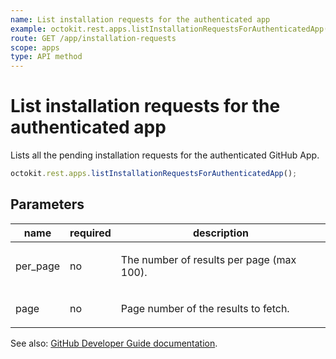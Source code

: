 ```yaml
---
name: List installation requests for the authenticated app
example: octokit.rest.apps.listInstallationRequestsForAuthenticatedApp()
route: GET /app/installation-requests
scope: apps
type: API method
---
```


# List installation requests for the authenticated app

Lists all the pending installation requests for the authenticated GitHub App.

```js
octokit.rest.apps.listInstallationRequestsForAuthenticatedApp();
```

## Parameters

<table>
  <thead>
    <tr>
      <th>name</th>
      <th>required</th>
      <th>description</th>
    </tr>
  </thead>
  <tbody>
    <tr><td>per_page</td><td>no</td><td>

The number of results per page (max 100).

</td></tr>
<tr><td>page</td><td>no</td><td>

Page number of the results to fetch.

</td></tr>
  </tbody>
</table>

See also: [GitHub Developer Guide documentation](https://docs.github.com/rest/apps/apps#list-installation-requests-for-the-authenticated-app).
